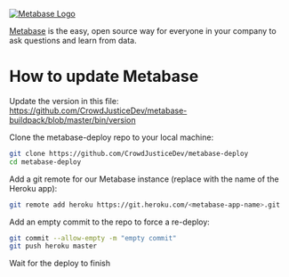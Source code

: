 [![Metabase Logo](http://www.metabase.com/images/logo.svg)](http://www.metabase.com/)

[Metabase](http://www.metabase.com/) is the easy, open source way for everyone in your company to ask questions and learn from data.

# How to update Metabase

Update the version in this file: https://github.com/CrowdJusticeDev/metabase-buildpack/blob/master/bin/version

Clone the metabase-deploy repo to your local machine:

```bash
git clone https://github.com/CrowdJusticeDev/metabase-deploy
cd metabase-deploy
```

Add a git remote for our Metabase instance (replace <metabase-app-name> with the name of the Heroku app):

```bash
git remote add heroku https://git.heroku.com/<metabase-app-name>.git
```

Add an empty commit to the repo to force a re-deploy:

```bash
git commit --allow-empty -m "empty commit"
git push heroku master
```

Wait for the deploy to finish
